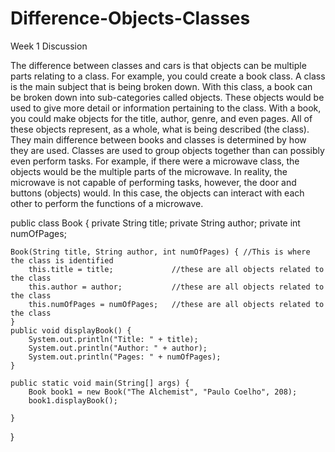 # Difference-Objects-Classes
Week 1 Discussion

The difference between classes and cars is that objects can be multiple parts relating to a class. For example, you could create a book class. 
A class is the main subject that is being broken down. With this class, a book can be broken down into sub-categories called objects. 
These objects would be used to give more detail or information pertaining to the class. With a book, you could make objects for the title, 
author, genre, and even pages. All of these objects represent, as a whole, what is being described (the class). They main difference between 
books and classes is determined by how they are used. Classes are used to group objects together than can possibly even perform tasks. For example,
if there were a microwave class, the objects would be the multiple parts of the microwave. In reality, the microwave is not capable of performing tasks,
however, the door and buttons (objects) would. In this case, the objects can interact with each other to perform the functions of a microwave.



public class Book {
    private String title;
    private String author;
    private int numOfPages;

    Book(String title, String author, int numOfPages) { //This is where the class is identified
        this.title = title;             //these are all objects related to the class
        this.author = author;           //these are all objects related to the class
        this.numOfPages = numOfPages;   //these are all objects related to the class
    }
    public void displayBook() {
        System.out.println("Title: " + title);
        System.out.println("Author: " + author);
        System.out.println("Pages: " + numOfPages);
    }

    public static void main(String[] args) {
        Book book1 = new Book("The Alchemist", "Paulo Coelho", 208);
        book1.displayBook();

    }
}
